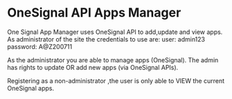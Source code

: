 # OneSignal API Apps Manager
 
 One Signal App Manager uses OneSignal API to add,update and view apps.
 As administrator of the site the credentials to use are:
 user: admin123
 password: A@Z200711
 
 As the administrator you are able to manage apps (OneSignal).
 The admin has rights to update OR add new apps (via OneSignal APIs).
 
 Registering as a non-administrator ,the user is only able to VIEW the current OneSignal apps. 
 
 
 
